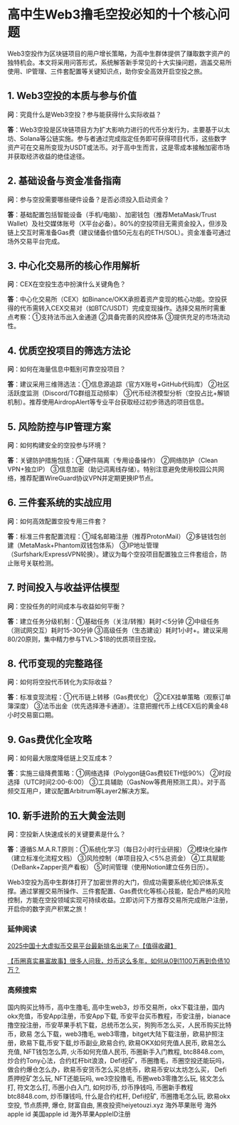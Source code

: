 # 高中生Web3撸毛空投必知的十个核心问题

Web3空投作为区块链项目的用户增长策略，为高中生群体提供了赚取数字资产的独特机会。本文将采用问答形式，系统解答新手常见的十大实操问题，涵盖交易所使用、IP管理、三件套配置等关键知识点，助你安全高效开启空投之旅。

## 1. Web3空投的本质与参与价值

**问**：究竟什么是Web3空投？参与能获得什么实际收益？

**答**：Web3空投是区块链项目方为扩大影响力进行的代币分发行为，主要基于以太坊、Solana等公链实施。参与者通过完成指定任务即可获得项目代币，这些数字资产可在交易所变现为USDT或法币。对于高中生而言，这是零成本接触加密市场并获取经济收益的绝佳途径。

## 2. 基础设备与资金准备指南

**问**：参与空投需要哪些硬件设备？是否必须投入启动资金？

**答**：基础配置包括智能设备（手机/电脑）、加密钱包（推荐MetaMask/Trust Wallet）及社交媒体账号（X平台必备）。80%的空投项目无需资金投入，但涉及链上交互时需准备Gas费（建议储备价值50元左右的ETH/SOL）。资金准备可通过场外交易平台完成。

## 3. 中心化交易所的核心作用解析

**问**：CEX在空投生态中扮演什么关键角色？

**答**：中心化交易所（CEX）如Binance/OKX承担着资产变现的核心功能。空投获得的代币需转入CEX交易对（如BTC/USDT）完成变现操作。选择交易所时需重点考察：①支持法币出入金通道 ②具备完善的风控体系 ③提供充足的市场流动性。

## 4. 优质空投项目的筛选方法论

**问**：如何在海量信息中甄别可靠空投项目？

**答**：建议采用三维筛选法：①信息源追踪（官方X账号+GitHub代码库） ②社区活跃度监测（Discord/TG群组互动频率） ③代币经济模型分析（空投占比+解锁机制）。推荐使用AirdropAlert等专业平台获取经过初步筛选的项目信息。

## 5. 风险防控与IP管理方案

**问**：如何构建安全的空投参与环境？

**答**：关键防护措施包括：①硬件隔离（专用设备操作） ②网络防护（Clean VPN+独立IP） ③信息加密（助记词离线存储）。特别注意避免使用校园公共网络，推荐配置WireGuard协议VPN并定期更换IP节点。

## 6. 三件套系统的实战应用

**问**：如何高效配置空投专用三件套？

**答**：标准三件套配置流程：①域名邮箱注册（推荐ProtonMail） ②多链钱包创建（MetaMask+Phantom双钱包体系） ③IP地址管理（Surfshark/ExpressVPN轮换）。建议为每个空投项目配置独立三件套组合，防止账号关联检测。

## 7. 时间投入与收益评估模型

**问**：空投任务的时间成本与收益如何平衡？

**答**：建立任务分级机制：①基础任务（关注/转推）耗时＜5分钟 ②中级任务（测试网交互）耗时15-30分钟 ③高级任务（生态建设）耗时1小时+。建议采用80/20原则，集中精力参与TVL＞$1B的优质项目空投。

## 8. 代币变现的完整路径

**问**：如何将空投代币转化为实际收益？

**答**：标准变现流程：①代币链上转移（Gas费优化） ②CEX挂单策略（观察订单簿深度） ③法币出金（优先选择港卡通道）。注意把握代币上线CEX后的黄金48小时交易窗口期。

## 9. Gas费优化全攻略

**问**：如何最大限度降低链上交互成本？

**答**：实施三级降费策略：①网络选择（Polygon链Gas费较ETH低90%） ②时段选择（UTC时间2:00-6:00） ③工具辅助（GasNow等费用预测工具）。对于高频交互用户，建议配置Arbitrum等Layer2解决方案。

## 10. 新手进阶的五大黄金法则

**问**：空投新人快速成长的关键要素是什么？

**答**：遵循S.M.A.R.T原则：①系统化学习（每日2小时行业研报） ②模块化操作（建立标准化流程文档） ③风险控制（单项目投入＜5%总资金） ④工具赋能（DeBank+Zapper资产看板） ⑤时间管理（使用Notion建立任务日历）。


Web3空投为高中生群体打开了加密世界的大门，但成功需要系统化知识体系支撑。通过掌握交易所操作、三件套配置、Gas费优化等核心技能，配合严格的风险控制，方能在空投领域实现可持续收益。立即访问下方推荐交易所完成账户注册，开启你的数字资产积累之旅！

### 延伸阅读
[2025中国十大虚拟币交易平台最新排名出来了🔥【值得收藏】](https://btc8848.com/top-10-exchanges/)

[【币圈真实暴富故事】很多人问我，炒币这么多年，如何从0到1100万再到负债10万？](https://heiyetouzi.xyz/biquanstory001/)


### 高频搜索
国内购买比特币，高中生撸毛, 高中生web3，炒币交易所，okx下载注册，国内okx充值，币安App注册，币安App下载, 币安平台买币教程，币安注册，bianace撸空投注册，币安苹果手机下载，总统币怎么买，狗狗币怎么买，人民币购买比特币，欧易 怎么下载，web3撸毛, web3零撸，bitget大陆下载注册，欧易护照注册，欧易下载,币安下载,炒币副业,欧易合约, 欧易OKX如何充值人民币, 欧易怎么充值, NFT钱包怎么弄, 火币如何充值人民币, 币圈新手入门教程, btc8848.com, 炒合约Tony心法，合约杠杆bit浪浪，Defi挖矿，币圈撸毛，币圈空投还能玩吗，做合约爆仓怎么办，欧易币安货币怎么买总统币，欧易币安以太坊怎么买， Defi质押挖矿怎么玩, NFT还能玩吗, we3空投撸毛, 币圈web3零撸怎么玩, 铭文怎么打, 符文怎么打, 币圈小白入门, 如何炒币, 炒币挣钱吗, 币圈新手教程btc8848.com, 炒币赚钱吗, 什么是合约杠杆, Defi挖矿, 币圈撸毛怎么玩, 欧易okx空投, 节点质押, 爆仓, 财富自由, 黑夜投资heiyetouzi.xyz 海外苹果账号 海外apple id 美国apple id 海外苹果AppleID注册